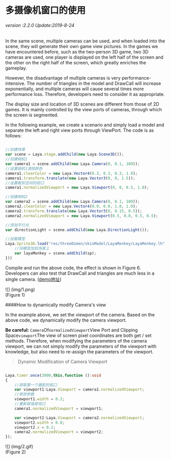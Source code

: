 # 多摄像机窗口的使用

###### *version :2.2.0   Update:2019-8-24*

In the same scene, multiple cameras can be used, and when loaded into the scene, they will generate their own game view pictures. In the games we have encountered before, such as the two-person 3D game, two 3D cameras are used, one player is displayed on the left half of the screen and the other on the right half of the screen, which greatly enriches the gameplay.

However, the disadvantage of multiple cameras is very performance-intensive. The number of triangles in the model and DrawCall will increase exponentially, and multiple cameras will cause several times more performance loss. Therefore, developers need to consider it as appropriate.

The display size and location of 3D scenes are different from those of 2D games. It is mainly controlled by the view ports of cameras, through which the screen is segmented.

In the following example, we create a scenario and simply load a model and separate the left and right view ports through ViewPort. The code is as follows:


```typescript

//创建场景
var scene = Laya.stage.addChild(new Laya.Scene3D());
//创建相机1
var camera1 = scene.addChild(new Laya.Camera(0, 0.1, 100));
//设置相机1清除颜色
camera1.clearColor = new Laya.Vector4(0.3, 0.3, 0.3, 1.0);
camera1.transform.translate(new Laya.Vector3(0, 0, 1.5));
//设置裁剪空间的视口
camera1.normalizedViewport = new Laya.Viewport(0, 0, 0.5, 1.0);

//创建相机2
var camera2 = scene.addChild(new Laya.Camera(0, 0.1, 100));
camera2.clearColor = new Laya.Vector4(0.0, 0.0, 1.0, 1.0);
camera2.transform.translate(new Laya.Vector3(0, 0.15, 0.5));
camera2.normalizedViewport = new Laya.Viewport(0.5, 0.0, 0.5, 0.5);

//添加平行光
var directionLight = scene.addChild(new Laya.DirectionLight());

//加载模型
Laya.Sprite3D.load("res/threeDimen/skinModel/LayaMonkey/LayaMonkey.lh", Laya.Handler.create(null, function(sp) {
    //将模型加到场景上
    var layaMonkey = scene.addChild(sp);
}))
```


Compile and run the above code, the effect is shown in Figure 6. Developers can also test that DrawCall and triangles are much less in a single camera. ([demo地址](https://layaair.ldc.layabox.com/demo2/?language=ch&category=3d&group=Camera&name=MultiCamera))

![] (img/1.png)<br> (Figure 1)

####How to dynamically modify Camera's view

In the example above, we set the viewport of the camera. Based on the above code, we dynamically modify the camera viewport.

**Be careful:** `Camera`Of`normalizedViewport`View Port and Clipping Space`viewport`The view of screen pixel coordinates are both get / set methods. Therefore, when modifying the parameters of the camera viewport, we can not simply modify the parameters of the viewport with knowledge, but also need to re-assign the parameters of the viewport.

> Dynamic Modification of Camera Viewport


```typescript

Laya.timer.once(3000,this,function ():void 
{	
    //获取第一个摄影的视口
    var viewport1:Laya.Viewport = camera1.normalizedViewport;
    //修改参数
    viewport1.width = 0.2;
    //重新赋值是视口
    camera1.normalizedViewport = viewport1;

    var viewport2:Laya.Viewport = camera2.normalizedViewport;
    viewport2.width = 0.8;
    viewport2.x = 0.2;
    camera2.normalizedViewport = viewport2;
});
```


![] (img/2.gif) <br> (Figure 2)

